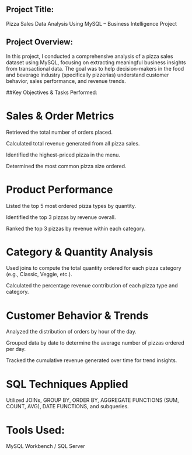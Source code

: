 ## Project Title:
Pizza Sales Data Analysis Using MySQL – Business Intelligence Project

## Project Overview:
In this project, I conducted a comprehensive analysis of a pizza sales dataset using MySQL, focusing on extracting meaningful business insights from transactional data. The goal was to help decision-makers in the food and beverage industry (specifically pizzerias) understand customer behavior, sales performance, and revenue trends.

##Key Objectives & Tasks Performed:
# Sales & Order Metrics

Retrieved the total number of orders placed.

Calculated total revenue generated from all pizza sales.

Identified the highest-priced pizza in the menu.

Determined the most common pizza size ordered.

# Product Performance

Listed the top 5 most ordered pizza types by quantity.

Identified the top 3 pizzas by revenue overall.

Ranked the top 3 pizzas by revenue within each category.

# Category & Quantity Analysis

Used joins to compute the total quantity ordered for each pizza category (e.g., Classic, Veggie, etc.).

Calculated the percentage revenue contribution of each pizza type and category.

# Customer Behavior & Trends

Analyzed the distribution of orders by hour of the day.

Grouped data by date to determine the average number of pizzas ordered per day.

Tracked the cumulative revenue generated over time for trend insights.

# SQL Techniques Applied

Utilized JOINs, GROUP BY, ORDER BY, AGGREGATE FUNCTIONS (SUM, COUNT, AVG), DATE FUNCTIONS, and subqueries.

# Tools Used:
MySQL Workbench / SQL Server
